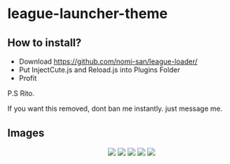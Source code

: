 # league-launcher-theme

## How to install?

-  Download https://github.com/nomi-san/league-loader/
-  Put InjectCute.js and Reload.js into Plugins Folder
-  Profit

P.S Rito.

If you want this removed, dont ban me instantly. just message me.

## Images

<center>

![](https://i.imgur.com/E6gfg9z.png)
![](https://i.imgur.com/6wN60tF.png)
![](https://i.imgur.com/n2TSVr5.png)
![](https://i.imgur.com/s6Wtjih.png)
![](https://i.imgur.com/xIjOxgC.png)

</center>
